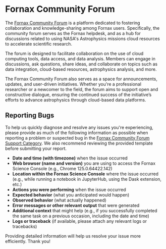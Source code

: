 # Fornax Community Forum

The [Fornax Community Forum](https://discourse.fornax.smce.nasa.gov/) is a platform dedicated to fostering collaboration and knowledge-sharing among Fornax users.
Specifically, the community forum serves as the Fornax helpdesk, and as a hub for discussions related to using NASA's Astrophysics missions cloud resources to accelerate scientific research.

The forum is designed to facilitate collaboration on the use of cloud computing tools, data access, and data analysis.
Members can engage in discussions, ask questions, share ideas, and collaborate on topics such as data integration, cloud-based resources, astrophysics analysis, and more.

The Fornax Community Forum also serves as a space for announcements, updates, and user-driven initiatives.
Whether you're a professional researcher or a newcomer to the field, the forum aims to support open and constructive dialogue, ensuring the continued success of the initiative’s efforts to advance astrophysics through cloud-based data platforms.

## Reporting Bugs

To help us quickly diagnose and resolve any issues you're experiencing, please provide as much of the following information as possible when reporting a problem or suspected bug in the [Fornax Community Forum Support Category](https://discourse.fornax.smce.nasa.gov/c/support/6).
We also recommend reviewing the provided template before submitting your report.

- **Date and time (with timezone)** when the issue occurred
- **Web browser (name and version)** you are using to access the Fornax Science Console (e.g., Chrome 125.0.64422.142)
- **Location within the Fornax Science Console** where the issue occurred (e.g., while running a notebook in JupyterHub, using the Dask extension, etc.)
- **Actions you were performing** when the issue occurred
- **Expected behavior** (what you anticipated would happen)
- **Observed behavior** (what actually happened)
- **Error messages or other relevant output** that were generated
- **Additional context** that might help (e.g., if you successfully completed the same task on a previous occasion, including the date and time)
- **Logs or traceback** (if available, please attach any relevant logs or tracebacks)

Providing detailed information will help us resolve your issue more efficiently.
Thank you!
